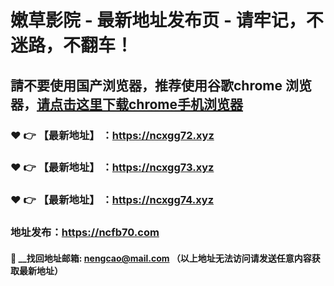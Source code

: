 # 嫩草影院 - 最新地址发布页 - 请牢记，不迷路，不翻车！

## 請不要使用国产浏览器，推荐使用谷歌chrome 浏览器，<a href = "https://www.google.cn/chrome/">请点击这里下载chrome手机浏览器</a>

### :heart: :point_right: 【最新地址】 ：https://ncxgg72.xyz
### :heart: :point_right: 【最新地址】 ：https://ncxgg73.xyz
### :heart: :point_right: 【最新地址】 ：https://ncxgg74.xyz

### 地址发布：https://ncfb70.com

#### :e-mail: __找回地址邮箱: nengcao@mail.com （以上地址无法访问请发送任意内容获取最新地址）
